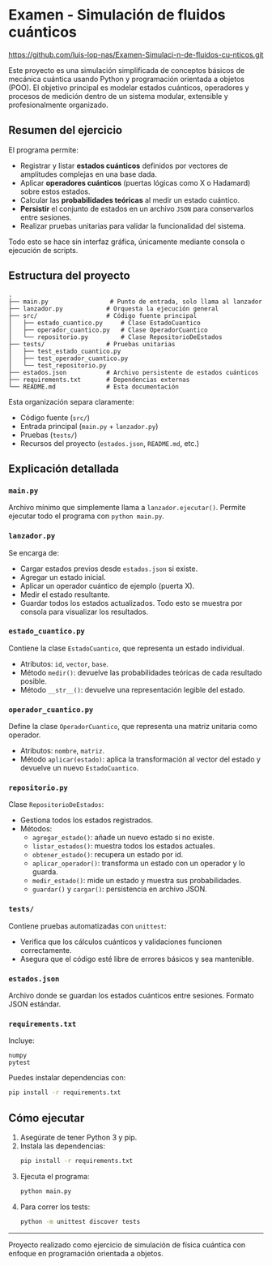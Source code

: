 # Examen - Simulación de fluidos cuánticos

https://github.com/luis-lop-nas/Examen-Simulaci-n-de-fluidos-cu-nticos.git

Este proyecto es una simulación simplificada de conceptos básicos de mecánica cuántica usando Python y programación orientada a objetos (POO). El objetivo principal es modelar estados cuánticos, operadores y procesos de medición dentro de un sistema modular, extensible y profesionalmente organizado.

## Resumen del ejercicio

El programa permite:
- Registrar y listar **estados cuánticos** definidos por vectores de amplitudes complejas en una base dada.
- Aplicar **operadores cuánticos** (puertas lógicas como X o Hadamard) sobre estos estados.
- Calcular las **probabilidades teóricas** al medir un estado cuántico.
- **Persistir** el conjunto de estados en un archivo `JSON` para conservarlos entre sesiones.
- Realizar pruebas unitarias para validar la funcionalidad del sistema.

Todo esto se hace sin interfaz gráfica, únicamente mediante consola o ejecución de scripts.

## Estructura del proyecto

```
.
├── main.py                 # Punto de entrada, solo llama al lanzador
├── lanzador.py            # Orquesta la ejecución general
├── src/                   # Código fuente principal
│   ├── estado_cuantico.py     # Clase EstadoCuantico
│   ├── operador_cuantico.py   # Clase OperadorCuantico
│   └── repositorio.py         # Clase RepositorioDeEstados
├── tests/                 # Pruebas unitarias
│   ├── test_estado_cuantico.py
│   ├── test_operador_cuantico.py
│   └── test_repositorio.py
├── estados.json           # Archivo persistente de estados cuánticos
├── requirements.txt       # Dependencias externas
└── README.md              # Esta documentación
```

Esta organización separa claramente:
- Código fuente (`src/`)
- Entrada principal (`main.py` + `lanzador.py`)
- Pruebas (`tests/`)
- Recursos del proyecto (`estados.json`, `README.md`, etc.)

## Explicación detallada

### `main.py`
Archivo mínimo que simplemente llama a `lanzador.ejecutar()`. Permite ejecutar todo el programa con `python main.py`.

### `lanzador.py`
Se encarga de:
- Cargar estados previos desde `estados.json` si existe.
- Agregar un estado inicial.
- Aplicar un operador cuántico de ejemplo (puerta X).
- Medir el estado resultante.
- Guardar todos los estados actualizados.
Todo esto se muestra por consola para visualizar los resultados.

### `estado_cuantico.py`
Contiene la clase `EstadoCuantico`, que representa un estado individual.
- Atributos: `id`, `vector`, `base`.
- Método `medir()`: devuelve las probabilidades teóricas de cada resultado posible.
- Método `__str__()`: devuelve una representación legible del estado.

### `operador_cuantico.py`
Define la clase `OperadorCuantico`, que representa una matriz unitaria como operador.
- Atributos: `nombre`, `matriz`.
- Método `aplicar(estado)`: aplica la transformación al vector del estado y devuelve un nuevo `EstadoCuantico`.

### `repositorio.py`
Clase `RepositorioDeEstados`:
- Gestiona todos los estados registrados.
- Métodos:
  - `agregar_estado()`: añade un nuevo estado si no existe.
  - `listar_estados()`: muestra todos los estados actuales.
  - `obtener_estado()`: recupera un estado por id.
  - `aplicar_operador()`: transforma un estado con un operador y lo guarda.
  - `medir_estado()`: mide un estado y muestra sus probabilidades.
  - `guardar()` y `cargar()`: persistencia en archivo JSON.

### `tests/`
Contiene pruebas automatizadas con `unittest`:
- Verifica que los cálculos cuánticos y validaciones funcionen correctamente.
- Asegura que el código esté libre de errores básicos y sea mantenible.

### `estados.json`
Archivo donde se guardan los estados cuánticos entre sesiones. Formato JSON estándar.

### `requirements.txt`
Incluye:
```
numpy
pytest
```

Puedes instalar dependencias con:
```bash
pip install -r requirements.txt
```

## Cómo ejecutar

1. Asegúrate de tener Python 3 y pip.
2. Instala las dependencias:
   ```bash
   pip install -r requirements.txt
   ```
3. Ejecuta el programa:
   ```bash
   python main.py
   ```
4. Para correr los tests:
   ```bash
   python -m unittest discover tests
   ```

---
Proyecto realizado como ejercicio de simulación de física cuántica con enfoque en programación orientada a objetos.
